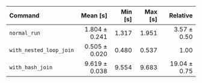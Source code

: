 | Command | Mean [s] | Min [s] | Max [s] | Relative |
|:---|---:|---:|---:|---:|
| `normal_run` | 1.804 ± 0.241 | 1.317 | 1.951 | 3.57 ± 0.50 |
| `with_nested_loop_join` | 0.505 ± 0.020 | 0.480 | 0.537 | 1.00 |
| `with_hash_join` | 9.619 ± 0.038 | 9.554 | 9.683 | 19.04 ± 0.75 |
